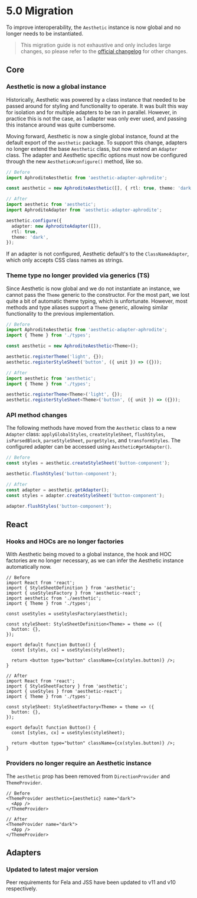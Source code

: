 # 5.0 Migration

To improve interoperability, the `Aesthetic` instance is now global and no longer needs to be
instantiated.

> This migration guide is not exhaustive and only includes large changes, so please refer to the
> [official changelog](https://github.com/milesj/aesthetic/blob/master/packages/core-legacy/CHANGELOG.md)
> for other changes.

## Core

### Aesthetic is now a global instance

Historically, Aesthetic was powered by a class instance that needed to be passed around for styling
and functionality to operate. It was built this way for isolation and for multiple adapters to be
ran in parallel. However, in practice this is not the case, as 1 adapter was only ever used, and
passing this instance around was quite cumbersome.

Moving forward, Aesthetic is now a single global instance, found at the default export of the
`aesthetic` package. To support this change, adapters no longer extend the base `Aesthetic` class,
but now extend an `Adapter` class. The adapter and Aesthetic specific options must now be configured
through the new `Aesthetic#configure()` method, like so.

```ts
// Before
import AphroditeAesthetic from 'aesthetic-adapter-aphrodite';

const aesthetic = new AphroditeAesthetic([], { rtl: true, theme: 'dark' });
```

```ts
// After
import aesthetic from 'aesthetic';
import AphroditeAdapter from 'aesthetic-adapter-aphrodite';

aesthetic.configure({
  adapter: new AphroditeAdapter([]),
  rtl: true,
  theme: 'dark',
});
```

If an adapter is not configured, Aesthetic default's to the `ClassNameAdapter`, which only accepts
CSS class names as strings.

### Theme type no longer provided via generics (TS)

Since Aesthetic is now global and we do not instantiate an instance, we cannot pass the `Theme`
generic to the constructor. For the most part, we lost quite a bit of automatic theme typing, which
is unfortunate. However, most methods and type aliases support a `Theme` generic, allowing similar
functionality to the previous implementation.

```ts
// Before
import AphroditeAesthetic from 'aesthetic-adapter-aphrodite';
import { Theme } from './types';

const aesthetic = new AphroditeAesthetic<Theme>();

aesthetic.registerTheme('light', {});
aesthetic.registerStyleSheet('button', ({ unit }) => ({}));
```

```ts
// After
import aesthetic from 'aesthetic';
import { Theme } from './types';

aesthetic.registerTheme<Theme>('light', {});
aesthetic.registerStyleSheet<Theme>('button', ({ unit }) => ({}));
```

### API method changes

The following methods have moved from the `Aesthetic` class to a new `Adapter` class:
`applyGlobalStyles`, `createStyleSheet`, `flushStyles`, `isParsedBlock`, `parseStyleSheet`,
`purgeStyles`, and `transformStyles`. The configured adapter can be accessed using
`Aesthetic#getAdapter()`.

```ts
// Before
const styles = aesthetic.createStyleSheet('button-component');

aesthetic.flushStyles('button-component');
```

```ts
// After
const adapter = aesthetic.getAdapter();
const styles = adapter.createStyleSheet('button-component');

adapter.flushStyles('button-component');
```

## React

### Hooks and HOCs are no longer factories

With Aesthetic being moved to a global instance, the hook and HOC factories are no longer necessary,
as we can infer the Aesthetic instance automatically now.

```tsx
// Before
import React from 'react';
import { StyleSheetDefinition } from 'aesthetic';
import { useStylesFactory } from 'aesthetic-react';
import aesthetic from './aesthetic';
import { Theme } from './types';

const useStyles = useStylesFactory(aesthetic);

const styleSheet: StyleSheetDefinition<Theme> = theme => ({
  button: {},
});

export default function Button() {
  const [styles, cx] = useStyles(styleSheet);

  return <button type="button" className={cx(styles.button)} />;
}
```

```tsx
// After
import React from 'react';
import { StyleSheetFactory } from 'aesthetic';
import { useStyles } from 'aesthetic-react';
import { Theme } from './types';

const styleSheet: StyleSheetFactory<Theme> = theme => ({
  button: {},
});

export default function Button() {
  const [styles, cx] = useStyles(styleSheet);

  return <button type="button" className={cx(styles.button)} />;
}
```

### Providers no longer require an Aesthetic instance

The `aesthetic` prop has been removed from `DirectionProvider` and `ThemeProvider`.

```tsx
// Before
<ThemeProvider aesthetic={aesthetic} name="dark">
  <App />
</ThemeProvider>
```

```tsx
// After
<ThemeProvider name="dark">
  <App />
</ThemeProvider>
```

## Adapters

### Updated to latest major version

Peer requirements for Fela and JSS have been updated to v11 and v10 respectively.
